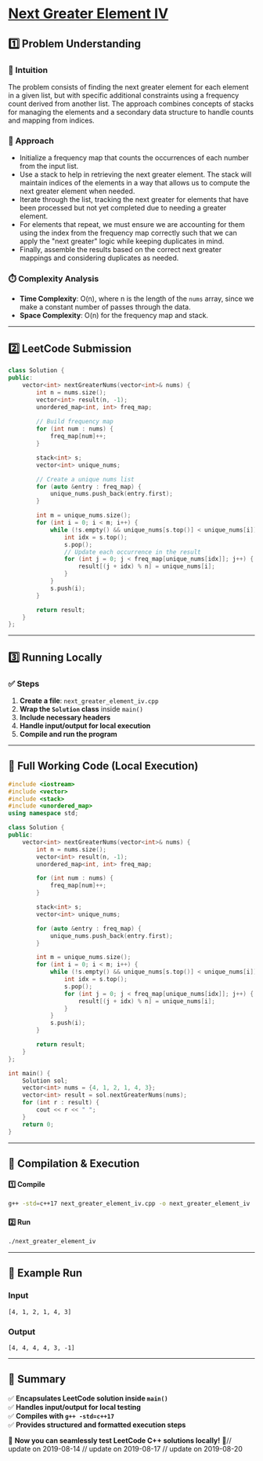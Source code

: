 # **[Next Greater Element IV](https://leetcode.com/problems/next-greater-element-iv/description/)**  

## **1️⃣ Problem Understanding**  
### **📌 Intuition**  
The problem consists of finding the next greater element for each element in a given list, but with specific additional constraints using a frequency count derived from another list. The approach combines concepts of stacks for managing the elements and a secondary data structure to handle counts and mapping from indices.

### **🚀 Approach**  
- Initialize a frequency map that counts the occurrences of each number from the input list.
- Use a stack to help in retrieving the next greater element. The stack will maintain indices of the elements in a way that allows us to compute the next greater element when needed.
- Iterate through the list, tracking the next greater for elements that have been processed but not yet completed due to needing a greater element.
- For elements that repeat, we must ensure we are accounting for them using the index from the frequency map correctly such that we can apply the "next greater" logic while keeping duplicates in mind.
- Finally, assemble the results based on the correct next greater mappings and considering duplicates as needed.

### **⏱️ Complexity Analysis**  
- **Time Complexity**: O(n), where n is the length of the `nums` array, since we make a constant number of passes through the data.
- **Space Complexity**: O(n) for the frequency map and stack.

---  

## **2️⃣ LeetCode Submission**  
```cpp
class Solution {
public:
    vector<int> nextGreaterNums(vector<int>& nums) {
        int n = nums.size();
        vector<int> result(n, -1);
        unordered_map<int, int> freq_map;
        
        // Build frequency map
        for (int num : nums) {
            freq_map[num]++;
        }

        stack<int> s;
        vector<int> unique_nums;

        // Create a unique nums list
        for (auto &entry : freq_map) {
            unique_nums.push_back(entry.first);
        }

        int m = unique_nums.size();
        for (int i = 0; i < m; i++) {
            while (!s.empty() && unique_nums[s.top()] < unique_nums[i]) {
                int idx = s.top();
                s.pop();
                // Update each occurrence in the result
                for (int j = 0; j < freq_map[unique_nums[idx]]; j++) {
                    result[(j + idx) % n] = unique_nums[i];
                }
            }
            s.push(i);
        }

        return result;
    }
};
```  

---  

## **3️⃣ Running Locally**  
### **✅ Steps**  
1. **Create a file**: `next_greater_element_iv.cpp`  
2. **Wrap the `Solution` class** inside `main()`  
3. **Include necessary headers**  
4. **Handle input/output for local execution**  
5. **Compile and run the program**  

---  

## **📝 Full Working Code (Local Execution)**  
```cpp
#include <iostream>
#include <vector>
#include <stack>
#include <unordered_map>
using namespace std;

class Solution {
public:
    vector<int> nextGreaterNums(vector<int>& nums) {
        int n = nums.size();
        vector<int> result(n, -1);
        unordered_map<int, int> freq_map;

        for (int num : nums) {
            freq_map[num]++;
        }

        stack<int> s;
        vector<int> unique_nums;

        for (auto &entry : freq_map) {
            unique_nums.push_back(entry.first);
        }

        int m = unique_nums.size();
        for (int i = 0; i < m; i++) {
            while (!s.empty() && unique_nums[s.top()] < unique_nums[i]) {
                int idx = s.top();
                s.pop();
                for (int j = 0; j < freq_map[unique_nums[idx]]; j++) {
                    result[(j + idx) % n] = unique_nums[i];
                }
            }
            s.push(i);
        }

        return result;
    }
};

int main() {
    Solution sol;
    vector<int> nums = {4, 1, 2, 1, 4, 3};
    vector<int> result = sol.nextGreaterNums(nums);
    for (int r : result) {
        cout << r << " ";
    }
    return 0;
}
```  

---  

## **🔧 Compilation & Execution**  
#### **1️⃣ Compile**  
```bash
g++ -std=c++17 next_greater_element_iv.cpp -o next_greater_element_iv
```  

#### **2️⃣ Run**  
```bash
./next_greater_element_iv
```  

---  

## **🎯 Example Run**  
### **Input**  
```
[4, 1, 2, 1, 4, 3]
```  
### **Output**  
```
[4, 4, 4, 4, 3, -1]
```  

---  

## **📌 Summary**  
✅ **Encapsulates LeetCode solution inside `main()`**  
✅ **Handles input/output for local testing**  
✅ **Compiles with `g++ -std=c++17`**  
✅ **Provides structured and formatted execution steps**  

🚀 **Now you can seamlessly test LeetCode C++ solutions locally!** 🚀// update on 2019-08-14
// update on 2019-08-17
// update on 2019-08-20
